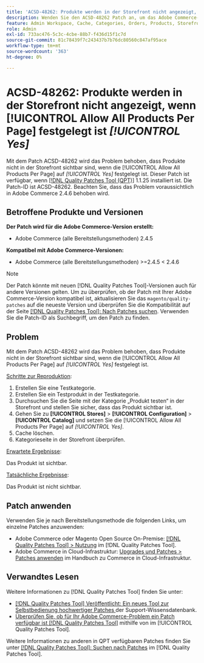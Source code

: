 ```yaml
---
title: 'ACSD-48262: Produkte werden in der Storefront nicht angezeigt, wenn [!UICONTROL Allow All Products Per Page] festgelegt ist [!UICONTROL Yes]'
description: Wenden Sie den ACSD-48262 Patch an, um das Adobe Commerce-Problem zu beheben, dass Produkte in der Storefront nicht angezeigt werden, wenn die [!UICONTROL Allow All Products Per Page] auf [!UICONTROL Yes] festgelegt ist.
feature: Admin Workspace, Cache, Categories, Orders, Products, Storefront
role: Admin
exl-id: 733ac476-5c3c-4cbe-88b7-f436d15f1c7d
source-git-commit: 81c78439f7c243437b7b76dc80560c847af95ace
workflow-type: tm+mt
source-wordcount: '363'
ht-degree: 0%

---
```


# ACSD-48262: Produkte werden in der Storefront nicht angezeigt, wenn [!UICONTROL Allow All Products Per Page] festgelegt ist *[!UICONTROL Yes]*

Mit dem Patch ACSD-48262 wird das Problem behoben, dass Produkte nicht in der Storefront sichtbar sind, wenn die [!UICONTROL Allow All Products Per Page] auf *[!UICONTROL Yes]* festgelegt ist. Dieser Patch ist verfügbar, wenn [[!DNL Quality Patches Tool (QPT)]](https://experienceleague.adobe.com/de/docs/commerce-knowledge-base/kb/announcements/commerce-announcements/magento-quality-patches-released-new-tool-to-self-serve-quality-patches) 1.1.25 installiert ist. Die Patch-ID ist ACSD-48262. Beachten Sie, dass das Problem voraussichtlich in Adobe Commerce 2.4.6 behoben wird.

## Betroffene Produkte und Versionen

**Der Patch wird für die Adobe Commerce-Version erstellt:**

* Adobe Commerce (alle Bereitstellungsmethoden) 2.4.5

**Kompatibel mit Adobe Commerce-Versionen:**

* Adobe Commerce (alle Bereitstellungsmethoden) >=2.4.5 &lt; 2.4.6

>[!NOTE]
>
>Der Patch könnte mit neuen [!DNL Quality Patches Tool]-Versionen auch für andere Versionen gelten. Um zu überprüfen, ob der Patch mit Ihrer Adobe Commerce-Version kompatibel ist, aktualisieren Sie das `magento/quality-patches` auf die neueste Version und überprüfen Sie die Kompatibilität auf der Seite [[!DNL Quality Patches Tool]: Nach Patches suchen](https://experienceleague.adobe.com/tools/commerce-quality-patches/index.html?lang=de). Verwenden Sie die Patch-ID als Suchbegriff, um den Patch zu finden.

## Problem

Mit dem Patch ACSD-48262 wird das Problem behoben, dass Produkte nicht in der Storefront sichtbar sind, wenn die [!UICONTROL Allow All Products Per Page] auf *[!UICONTROL Yes]* festgelegt ist.

<u>Schritte zur Reproduktion</u>:

1. Erstellen Sie eine Testkategorie.
1. Erstellen Sie ein Testprodukt in der Testkategorie.
1. Durchsuchen Sie die Seite mit der Kategorie „Produkt testen“ in der Storefront und stellen Sie sicher, dass das Produkt sichtbar ist.
1. Gehen Sie zu **[!UICONTROL Stores]** > **[!UICONTROL Configuration]** > **[!UICONTROL Catalog]** und setzen Sie die [!UICONTROL Allow All Products Per Page] auf *[!UICONTROL Yes]*.
1. Cache löschen.
1. Kategorieseite in der Storefront überprüfen.

<u>Erwartete Ergebnisse</u>:

Das Produkt ist sichtbar.

<u>Tatsächliche Ergebnisse</u>:

Das Produkt ist nicht sichtbar.

## Patch anwenden

Verwenden Sie je nach Bereitstellungsmethode die folgenden Links, um einzelne Patches anzuwenden:

* Adobe Commerce oder Magento Open Source On-Premise: [[!DNL Quality Patches Tool] > Nutzung](/help/tools/quality-patches-tool/usage.md) im [!DNL Quality Patches Tool].
* Adobe Commerce in Cloud-Infrastruktur: [Upgrades und Patches > Patches anwenden](https://experienceleague.adobe.com/docs/commerce-cloud-service/user-guide/develop/upgrade/apply-patches.html?lang=de) im Handbuch zu Commerce in Cloud-Infrastruktur.


## Verwandtes Lesen

Weitere Informationen zu [!DNL Quality Patches Tool] finden Sie unter:

* [[!DNL Quality Patches Tool] Veröffentlicht: Ein neues Tool zur Selbstbedienung hochwertiger Patches ](https://experienceleague.adobe.com/de/docs/commerce-knowledge-base/kb/announcements/commerce-announcements/magento-quality-patches-released-new-tool-to-self-serve-quality-patches) der Support-Wissensdatenbank.
* [Überprüfen Sie, ob für Ihr Adobe Commerce-Problem ein Patch verfügbar ist [!DNL Quality Patches Tool]](/help/tools/quality-patches-tool/patches-available-in-qpt/check-patch-for-magento-issue-with-magento-quality-patches.md) mithilfe von im [!UICONTROL Quality Patches Tool].


Weitere Informationen zu anderen in QPT verfügbaren Patches finden Sie unter [[!DNL Quality Patches Tool]: Suchen nach Patches](https://experienceleague.adobe.com/tools/commerce-quality-patches/index.html?lang=de) im [!DNL Quality Patches Tool].
